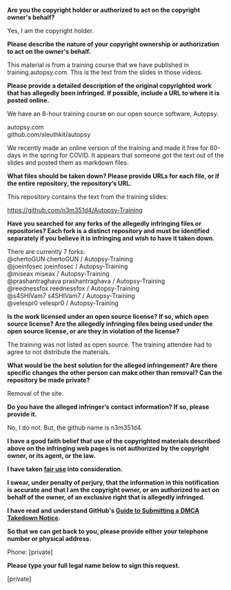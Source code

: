 **Are you the copyright holder or authorized to act on the copyright owner's behalf?**  
  
Yes, I am the copyright holder.  
  
**Please describe the nature of your copyright ownership or authorization to act on the owner's behalf.**  
  
This material is from a training course that we have published in training.autopsy.com. This is the text from the slides in those videos.  
  
**Please provide a detailed description of the original copyrighted work that has allegedly been infringed. If possible, include a URL to where it is posted online.**  
  
We have an 8-hour training course on our open source software, Autopsy.  
  
autopsy.com    
github.com/sleuthkit/autopsy  
  
We recently made an online version of the training and made it free for 60-days in the spring for COVID. It appears that someone got the text out of the slides and posted them as markdown files.  
  
**What files should be taken down? Please provide URLs for each file, or if the entire repository, the repository’s URL.**  
  
This repository contains the text from the training slides:  
  
https://github.com/n3m351d4/Autopsy-Training  
  
**Have you searched for any forks of the allegedly infringing files or repositories? Each fork is a distinct repository and must be identified separately if you believe it is infringing and wish to have it taken down.**  
  
There are currently 7 forks:  
@chertoGUN chertoGUN / Autopsy-Training  
@joeinfosec joeinfosec / Autopsy-Training  
@miseax miseax / Autopsy-Training  
@prashantraghava prashantraghava / Autopsy-Training  
@reednessfox reednessfox / Autopsy-Training  
@s4SHIVam7 s4SHIVam7 / Autopsy-Training  
@velespr0 velespr0 / Autopsy-Training  
  
**Is the work licensed under an open source license? If so, which open source license? Are the allegedly infringing files being used under the open source license, or are they in violation of the license?**  
  
The training was not listed as open source. The training attendee had to agree to not distribute the materials.  
  
**What would be the best solution for the alleged infringement? Are there specific changes the other person can make other than removal? Can the repository be made private?**  
  
Removal of the site.  
  
**Do you have the alleged infringer’s contact information? If so, please provide it.**  
  
No, I do not. But, the github name is n3m351d4.  
  
**I have a good faith belief that use of the copyrighted materials described above on the infringing web pages is not authorized by the copyright owner, or its agent, or the law.**  
  
**I have taken <a href="https://www.lumendatabase.org/topics/22">fair use</a> into consideration.**  
  
**I swear, under penalty of perjury, that the information in this notification is accurate and that I am the copyright owner, or am authorized to act on behalf of the owner, of an exclusive right that is allegedly infringed.**  
  
**I have read and understand GitHub's <a href="https://docs.github.com/articles/guide-to-submitting-a-dmca-takedown-notice/">Guide to Submitting a DMCA Takedown Notice</a>.**  
  
**So that we can get back to you, please provide either your telephone number or physical address.**  
  
Phone: [private]    
  
**Please type your full legal name below to sign this request.**  
  
[private]  
